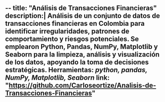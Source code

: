--
title: "Análisis de Transacciones Financieras"
description:|
    Análisis de un conjunto de datos de transacciones financieras en Colombia para identificar irregularidades, patrones de comportamiento y riesgos potenciales. Se emplearon Python, Pandas, NumPy, Matplotlib y Seaborn para la limpieza, análisis y visualización de los datos, apoyando la toma de decisiones estratégicas.
    **Herramientas:** *python, pandas, NumPy, Matplotlib, Seaborn*
link: "https://github.com/Carloseortize/Analisis-de-Transacciones-Financieras"
--
